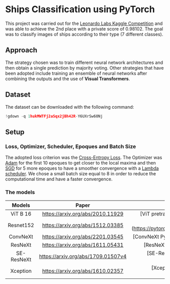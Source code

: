 # Ships Classification using PyTorch

This project was carried out for the [Leonardo Labs Kaggle Competition](https://www.kaggle.com/competitions/sapienza-training-camp-2022/overview) and was able to achieve the 2nd place with a private score of 0.98102. The goal was to classify images of ships according to their type (7 different classes). 

## Approach

The strategy chosen was to train different neural network architectures and then obtain a single prediction by majority voting. Other strategies that have been adopted include training an ensemble of neural networks after combining the outputs and the use of **Visual Transformers**. 

## Dataset

The dataset can be downloaded with the following command:

```python
!gdown -q 1hukMWTFj2aSqx2jBh42R-Y6UXrSw60Nj
```

## Setup

### Loss, Optimizer, Scheduler, Epoques and Batch Size

The adopted loss criterion was the [Cross-Entropy Loss](https://pytorch.org/docs/stable/generated/torch.nn.CrossEntropyLoss.html).
The Optimizer was [Adam](https://pytorch.org/docs/stable/generated/torch.optim.Adam.html) for the first 10 epoques to get closer to the local maxima and then [SGD](https://pytorch.org/docs/stable/generated/torch.optim.SGD.html#torch.optim.SGD) for 5 more epoques to have a smoother convergence with a [Lambda scheduler](https://pytorch.org/docs/stable/generated/torch.optim.lr_scheduler.LambdaLR.html).
We chose a small batch size equal to 8 in order to reduce the computational time and have a faster convergence.

### The models

| Models       | Paper           | Link  |
| :-------------: |:-------------:| :-----:|
| ViT B 16     | <https://arxiv.org/abs/2010.11929> | [ViT pretrained (https://github.com/lukemelas/PyTorch-Pretrained-ViT)|
| Resnet152      | <https://arxiv.org/abs/1512.03385>      |  [Resnet152 PyTorch] (https://pytorch.org/vision/0.12/generated/torchvision.models.resnet152.html) |
| ConvNeXt | <https://arxiv.org/abs/2201.03545>      |  [ConvNeXt PyTorch] (https://pytorch.org/vision/stable/models/convnext.html) |
| ResNeXt | <https://arxiv.org/abs/1611.05431>      | [ResNeXt PyTorch] (https://pytorch.org/hub/pytorch_vision_resnext/)|
| SE-ResNeXt | <https://arxiv.org/abs/1709.01507v4>      |   [SE-ResNeXt Timm] (https://rwightman.github.io/pytorch-image-models/models/seresnext/) |
| Xception | <https://arxiv.org/abs/1610.02357>      |  [Xception Timm] (https://rwightman.github.io/pytorch-image-models/models/xception/) |





